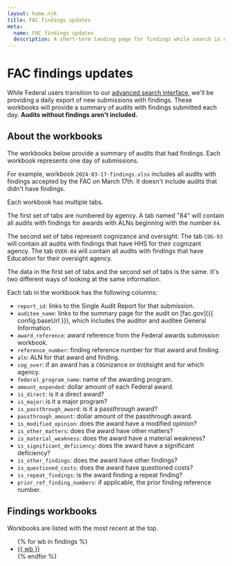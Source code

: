 ```yaml
---
layout: home.njk
title: FAC findings updates
meta:
  name: FAC findings updates
  description: A short-term landing page for findings while search is underperforming.
---
```


# FAC findings updates

While Federal users transition to our [advanced search interface]({{config.baseUrl}}/dissemination/search/advanced/), we'll be providing a daily export of new submissions with findings. These workbooks will provide a summary of audits with findings submitted each day. **Audits without findings aren't included.**

## About the workbooks

The workbooks below provide a summary of audits that had findings. Each workbook represents one day of submissions.

For example, workbook `2024-03-17-findings.xlsx` includes all audits with findings accepted by the FAC on March 17th. It doesn't include audits that didn't have findings.

Each workbook has multiple tabs.

The first set of tabs are numbered by agency. A tab named "84" will contain all audits with findings for awards with ALNs beginning with the number `84`.

The second set of tabs represent cognizance and oversight. The tab `COG-93` will contain all audits with findings that have HHS for their cognizant agency. The tab `OVER-84` will contain all audits with findings that have Education for their oversight agency.

The data in the first set of tabs and the second set of tabs is the same. It's two different ways of looking at the same information.

Each tab in the workbook has the following columns:

* `report_id`: links to the Single Audit Report for that submission.
* `auditee_name`: links to the summary page for the audit on [fac.gov]({{ config.baseUrl }}), which includes the auditor and auditee General Information.
* `award_reference`: award reference from the Federal awards submission workbook.
* `reference_number`: finding reference number for that award and finding.
* `aln`: ALN for that award and finding.
* `cog_over`: if an award has a `COG`nizance or `OVER`sight and for which agency.
* `federal_program_name`: name of the awarding program.
* `amount_expended`: dollar amount of each Federal award.
* `is_direct`: is it a direct award?
* `is_major`: is it a major program?
* `is_passthrough_award`: is it a passthrough award?
* `passthrough_amount`: dollar amount of the passthrough award.
* `is_modified_opinion`: does the award have a modified opinion?
* `is_other_matters`: does the award have other matters?
* `is_material_weakness`: does the award have a material weakness?
* `is_significant_deficiency`: does the award have a significant deficiency?
* `is_other_findings`: does the award have other findings?
* `is_questioned_costs`: does the award have questioned costs?
* `is_repeat_findings`: is the award finding a repeat finding?
* `prior_ref_finding_numbers`: if applicable, the prior finding reference number.

## Findings workbooks

Workbooks are listed with the most recent at the top.

<ul>
{% for wb in findings %}
  <li><a href="{{ config.baseUrl }}assets/findings/{{wb}}-findings.xlsx">{{ wb }}</a></li>
{% endfor %}
</ul>
